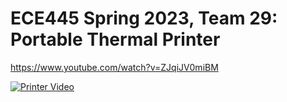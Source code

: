 # ECE445 Spring 2023, Team 29: Portable Thermal Printer



https://www.youtube.com/watch?v=ZJqiJV0miBM

[![Printer Video](https://img.youtube.com/vi/ZJqiJV0miBM/0.jpg)](https://www.youtube.com/watch?v=-pjRKaqpoLw)
